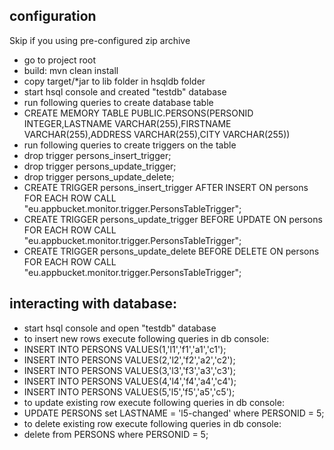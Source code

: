 configuration
-------------
Skip if you using pre-configured zip archive
- go to project root
- build: mvn clean install
- copy target/*jar to lib folder in hsqldb folder
- start hsql console and created "testdb" database
- run following queries to create database table
 - CREATE MEMORY TABLE PUBLIC.PERSONS(PERSONID INTEGER,LASTNAME VARCHAR(255),FIRSTNAME VARCHAR(255),ADDRESS VARCHAR(255),CITY VARCHAR(255))
- run following queries to create triggers on the table
 - drop trigger persons_insert_trigger;
 - drop trigger persons_update_trigger;
 - drop trigger persons_update_delete;
 - CREATE TRIGGER persons_insert_trigger AFTER INSERT ON persons
	FOR EACH ROW
	CALL "eu.appbucket.monitor.trigger.PersonsTableTrigger";
 - CREATE TRIGGER persons_update_trigger BEFORE UPDATE ON persons
	FOR EACH ROW
	CALL "eu.appbucket.monitor.trigger.PersonsTableTrigger";
 - CREATE TRIGGER persons_update_delete BEFORE DELETE ON persons
	FOR EACH ROW
	CALL "eu.appbucket.monitor.trigger.PersonsTableTrigger";

interacting with database:
-------------------------
- start hsql console and open "testdb" database
- to insert new rows execute following queries in db console:
 - INSERT INTO PERSONS VALUES(1,'l1','f1','a1','c1');
 - INSERT INTO PERSONS VALUES(2,'l2','f2','a2','c2');
 - INSERT INTO PERSONS VALUES(3,'l3','f3','a3','c3');
 - INSERT INTO PERSONS VALUES(4,'l4','f4','a4','c4');
 - INSERT INTO PERSONS VALUES(5,'l5','f5','a5','c5');
- to update existing row execute following queries in db console:
 - UPDATE PERSONS set LASTNAME = 'l5-changed' where PERSONID = 5;
- to delete existing row execute following queries in db console:
 - delete from PERSONS where PERSONID = 5;
